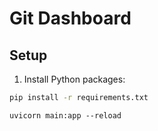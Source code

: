 # Git Dashboard

## Setup

1. Install Python packages:

```bash
pip install -r requirements.txt
```

```
uvicorn main:app --reload
```